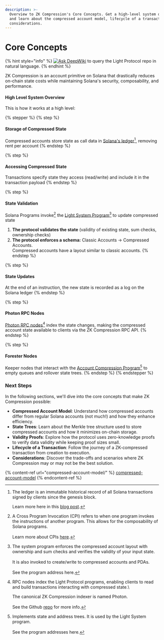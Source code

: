 ```yaml
---
description: >-
  Overview to ZK Compression's Core Concepts. Get a high-level system overview
  and learn about the compressed account model, lifecycle of a transaction, and
  considerations.
---
```


# Core Concepts

{% hint style="info" %}
[![Ask DeepWiki](https://deepwiki.com/badge.svg)](https://deepwiki.com/Lightprotocol/light-protocol) to query the Light Protocol repo in natural language.
{% endhint %}

ZK Compression is an account primitive on Solana that drastically reduces on-chain state costs while maintaining Solana's security, composability, and performance.

#### High Level System Overview

This is how it works at a high level:

{% stepper %}
{% step %}
#### **Storage of Compressed State**

Compressed accounts store state as call data in [Solana's ledger](#user-content-fn-1)[^1], removing rent per account
{% endstep %}

{% step %}
#### **Accessing Compressed State**

Transactions specify state they access (read/write) and include it in the transaction payload
{% endstep %}

{% step %}
#### **State Validation**

Solana Programs invoke[^2] the [Light System Program](#user-content-fn-3)[^3] to update compressed state

1. **The protocol validates the state** (validity of existing state, sum checks, ownership checks)
2. **The protocol enforces a schema:** Classic Accounts → Compressed Accounts.\
   Compressed accounts have a layout similar to classic accounts.
{% endstep %}

{% step %}
#### **State Updates**

At the end of an instruction, the new state is recorded as a log on the Solana ledger
{% endstep %}

{% step %}
#### **Photon RPC Nodes**

[Photon RPC nodes](#user-content-fn-4)[^4] index the state changes, making the compressed account state available to clients via the ZK Compression RPC API.
{% endstep %}

{% step %}
#### Forester Nodes

Keeper nodes that interact with the [Account Compression Program](#user-content-fn-5)[^5] to empty queues and rollover state trees.
{% endstep %}
{% endstepper %}

### Next Steps

In the following sections, we'll dive into the core concepts that make ZK Compression possible:

* **Compressed Account Model**: Understand how compressed accounts differ from regular Solana accounts (not much!) and how they enhance efficiency.
* **State Trees**: Learn about the Merkle tree structure used to store compressed accounts and how it minimizes on-chain storage.
* **Validity Proofs**: Explore how the protocol uses zero-knowledge proofs to verify data validity while keeping proof sizes small.
* **Lifecycle of a Transaction**: Follow the journey of a ZK-compressed transaction from creation to execution.
* **Considerations**: Discover the trade-offs and scenarios where ZK Compression may or may not be the best solution.

{% content-ref url="compressed-account-model/" %}
[compressed-account-model](compressed-account-model/)
{% endcontent-ref %}

[^1]: The ledger is an immutable historical record of all Solana transactions signed by clients since the genesis block.

    Learn more here in this [blog post](https://www.helius.dev/blog/all-you-need-to-know-about-compression-on-solana#state-vs-ledger).

[^2]: A Cross Program Invocation (CPI) refers to when one program invokes the instructions of another program. This allows for the composability of Solana programs.\
    \
    Learn more about CPIs [here](https://solana.com/docs/core/cpi).

[^3]: The system program enforces the compressed account layout with ownership and sum checks and verifies the validity of your input state.\
    \
    It is also invoked to create/write to compressed accounts and PDAs.\
    \
    See the program address here.

[^4]: RPC nodes index the Light Protocol programs, enabling clients to read and build transactions interacting with compressed state.\\

    The canonical ZK Compression indexer is named Photon.\
    \
    See the Github [repo](https://github.com/helius-labs/photon) for more info.

[^5]: Implements state and address trees. It is used by the Light System program.\
    \
    See the program addresses here.
